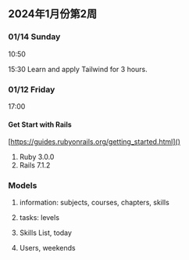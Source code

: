 ## 2024年1月份第2周

### 01/14 Sunday

10:50 

15:30 Learn and apply Tailwind for 3 hours.

### 01/12 Friday

17:00

#### Get Start with Rails

[https://guides.rubyonrails.org/getting_started.html]()

1. Ruby 3.0.0
1. Rails 7.1.2

### Models

1. information: subjects, courses, chapters, skills
1. tasks: levels

1. Skills List, today
1. Users, weekends





